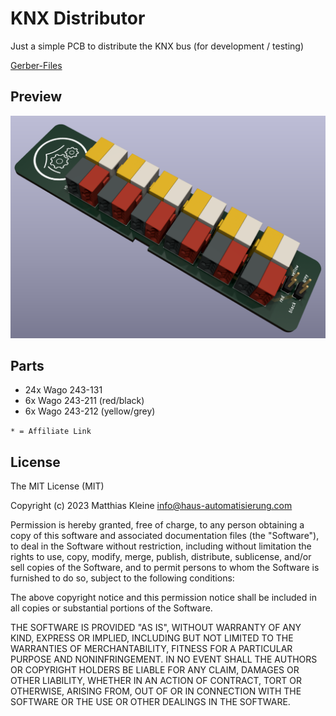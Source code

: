 # KNX Distributor

Just a simple PCB to distribute the KNX bus (for development / testing)

[Gerber-Files](https://github.com/klein0r/pcb-knx-distributor/releases)

## Preview

![PCB Preview](https://raw.githubusercontent.com/klein0r/pcb-knx-distributor/master/preview.png)

## Parts

- 24x Wago 243-131
- 6x Wago 243-211 (red/black)
- 6x Wago 243-212 (yellow/grey)

```* = Affiliate Link```

## License

The MIT License (MIT)

Copyright (c) 2023 Matthias Kleine <info@haus-automatisierung.com>

Permission is hereby granted, free of charge, to any person obtaining a copy
of this software and associated documentation files (the "Software"), to deal
in the Software without restriction, including without limitation the rights
to use, copy, modify, merge, publish, distribute, sublicense, and/or sell
copies of the Software, and to permit persons to whom the Software is
furnished to do so, subject to the following conditions:

The above copyright notice and this permission notice shall be included in
all copies or substantial portions of the Software.

THE SOFTWARE IS PROVIDED "AS IS", WITHOUT WARRANTY OF ANY KIND, EXPRESS OR
IMPLIED, INCLUDING BUT NOT LIMITED TO THE WARRANTIES OF MERCHANTABILITY,
FITNESS FOR A PARTICULAR PURPOSE AND NONINFRINGEMENT. IN NO EVENT SHALL THE
AUTHORS OR COPYRIGHT HOLDERS BE LIABLE FOR ANY CLAIM, DAMAGES OR OTHER
LIABILITY, WHETHER IN AN ACTION OF CONTRACT, TORT OR OTHERWISE, ARISING FROM,
OUT OF OR IN CONNECTION WITH THE SOFTWARE OR THE USE OR OTHER DEALINGS IN
THE SOFTWARE.
